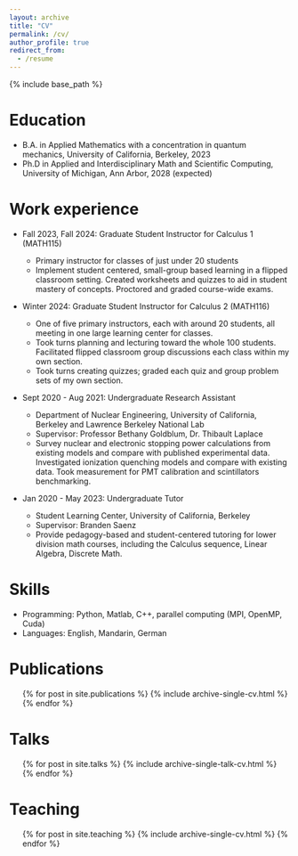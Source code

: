 ```yaml
---
layout: archive
title: "CV"
permalink: /cv/
author_profile: true
redirect_from:
  - /resume
---
```


{% include base_path %}

Education
======
* B.A. in Applied Mathematics with a concentration in quantum mechanics, University of California, Berkeley, 2023
* Ph.D in Applied and Interdisciplinary Math and Scientific Computing, University of Michigan, Ann Arbor, 2028 (expected)

Work experience
======
* Fall 2023, Fall 2024: Graduate Student Instructor for Calculus 1 (MATH115)
  * Primary instructor for classes of just under 20 students
  * Implement student centered, small-group based learning in a flipped classroom setting. Created worksheets and quizzes to aid in student mastery of concepts. Proctored and graded course-wide exams.
 
* Winter 2024: Graduate Student Instructor for Calculus 2 (MATH116)
  * One of five primary instructors, each with around 20 students, all meeting in one large learning center for classes.
  * Took turns planning and lecturing toward the whole 100 students. Facilitated flipped classroom group discussions each class within my own section.
  * Took turns creating quizzes; graded each quiz and group problem sets of my own section.

* Sept 2020 - Aug 2021: Undergraduate Research Assistant
  * Department of Nuclear Engineering, University of California, Berkeley and Lawrence Berkeley National Lab
  * Supervisor: Professor Bethany Goldblum, Dr. Thibault Laplace
  * Survey nuclear and electronic stopping power calculations from existing models and compare with published experimental data. Investigated ionization quenching models and compare with existing data. Took measurement for PMT calibration and scintillators benchmarking.
 
* Jan 2020 - May 2023: Undergraduate Tutor
  * Student Learning Center, University of California, Berkeley
  * Supervisor: Branden Saenz
  * Provide pedagogy-based and student-centered tutoring for lower division math courses, including the Calculus sequence, Linear Algebra, Discrete Math. 
  
Skills
======
* Programming: Python, Matlab, C++, parallel computing (MPI, OpenMP, Cuda)
* Languages: English, Mandarin, German

Publications
======
  <ul>{% for post in site.publications %}
    {% include archive-single-cv.html %}
  {% endfor %}</ul>
  
Talks
======
  <ul>{% for post in site.talks %}
    {% include archive-single-talk-cv.html %}
  {% endfor %}</ul>
  
Teaching
======
  <ul>{% for post in site.teaching %}
    {% include archive-single-cv.html %}
  {% endfor %}</ul>
